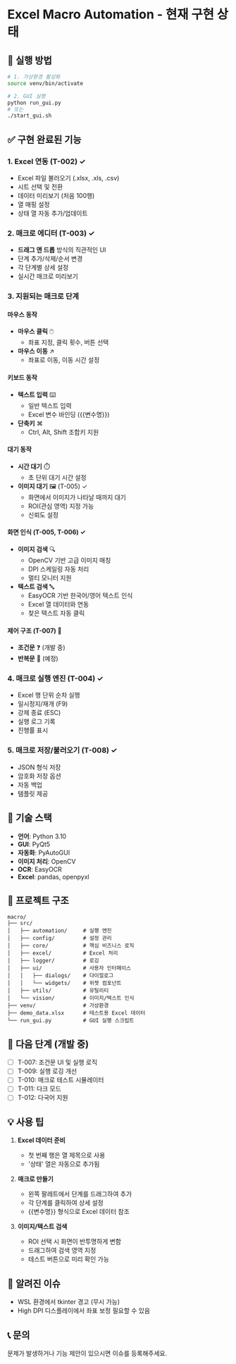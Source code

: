 # Excel Macro Automation - 현재 구현 상태

## 🚀 실행 방법

```bash
# 1. 가상환경 활성화
source venv/bin/activate

# 2. GUI 실행
python run_gui.py
# 또는
./start_gui.sh
```

## ✅ 구현 완료된 기능

### 1. Excel 연동 (T-002) ✓
- Excel 파일 불러오기 (.xlsx, .xls, .csv)
- 시트 선택 및 전환
- 데이터 미리보기 (처음 100행)
- 열 매핑 설정
- 상태 열 자동 추가/업데이트

### 2. 매크로 에디터 (T-003) ✓
- **드래그 앤 드롭** 방식의 직관적인 UI
- 단계 추가/삭제/순서 변경
- 각 단계별 상세 설정
- 실시간 매크로 미리보기

### 3. 지원되는 매크로 단계

#### 마우스 동작
- **마우스 클릭** 🖱️
  - 좌표 지정, 클릭 횟수, 버튼 선택
- **마우스 이동** ↗️
  - 좌표로 이동, 이동 시간 설정

#### 키보드 동작
- **텍스트 입력** ⌨️
  - 일반 텍스트 입력
  - Excel 변수 바인딩 ({{변수명}})
- **단축키** ⌘
  - Ctrl, Alt, Shift 조합키 지원

#### 대기 동작
- **시간 대기** ⏱️
  - 초 단위 대기 시간 설정
- **이미지 대기** 🖼️ (T-005) ✓
  - 화면에서 이미지가 나타날 때까지 대기
  - ROI(관심 영역) 지정 가능
  - 신뢰도 설정

#### 화면 인식 (T-005, T-006) ✓
- **이미지 검색** 🔍
  - OpenCV 기반 고급 이미지 매칭
  - DPI 스케일링 자동 처리
  - 멀티 모니터 지원
- **텍스트 검색** 🔤
  - EasyOCR 기반 한국어/영어 텍스트 인식
  - Excel 열 데이터와 연동
  - 찾은 텍스트 자동 클릭

#### 제어 구조 (T-007) 🚧
- **조건문** ❓ (개발 중)
- **반복문** 🔄 (예정)

### 4. 매크로 실행 엔진 (T-004) ✓
- Excel 행 단위 순차 실행
- 일시정지/재개 (F9)
- 강제 종료 (ESC)
- 실행 로그 기록
- 진행률 표시

### 5. 매크로 저장/불러오기 (T-008) ✓
- JSON 형식 저장
- 암호화 저장 옵션
- 자동 백업
- 템플릿 제공

## 🔧 기술 스택

- **언어**: Python 3.10
- **GUI**: PyQt5
- **자동화**: PyAutoGUI
- **이미지 처리**: OpenCV
- **OCR**: EasyOCR
- **Excel**: pandas, openpyxl

## 📁 프로젝트 구조

```
macro/
├── src/
│   ├── automation/     # 실행 엔진
│   ├── config/         # 설정 관리
│   ├── core/           # 핵심 비즈니스 로직
│   ├── excel/          # Excel 처리
│   ├── logger/         # 로깅
│   ├── ui/             # 사용자 인터페이스
│   │   ├── dialogs/    # 다이얼로그
│   │   └── widgets/    # 위젯 컴포넌트
│   ├── utils/          # 유틸리티
│   └── vision/         # 이미지/텍스트 인식
├── venv/               # 가상환경
├── demo_data.xlsx      # 테스트용 Excel 데이터
└── run_gui.py          # GUI 실행 스크립트
```

## 🎯 다음 단계 (개발 중)

- [ ] T-007: 조건문 UI 및 실행 로직
- [ ] T-009: 실행 로깅 개선
- [ ] T-010: 매크로 테스트 시뮬레이터
- [ ] T-011: 다크 모드
- [ ] T-012: 다국어 지원

## 💡 사용 팁

1. **Excel 데이터 준비**
   - 첫 번째 행은 열 제목으로 사용
   - '상태' 열은 자동으로 추가됨

2. **매크로 만들기**
   - 왼쪽 팔레트에서 단계를 드래그하여 추가
   - 각 단계를 클릭하여 상세 설정
   - {{변수명}} 형식으로 Excel 데이터 참조

3. **이미지/텍스트 검색**
   - ROI 선택 시 화면이 반투명하게 변함
   - 드래그하여 검색 영역 지정
   - 테스트 버튼으로 미리 확인 가능

## 🐛 알려진 이슈

- WSL 환경에서 tkinter 경고 (무시 가능)
- High DPI 디스플레이에서 좌표 보정 필요할 수 있음

## 📞 문의

문제가 발생하거나 기능 제안이 있으시면 이슈를 등록해주세요.